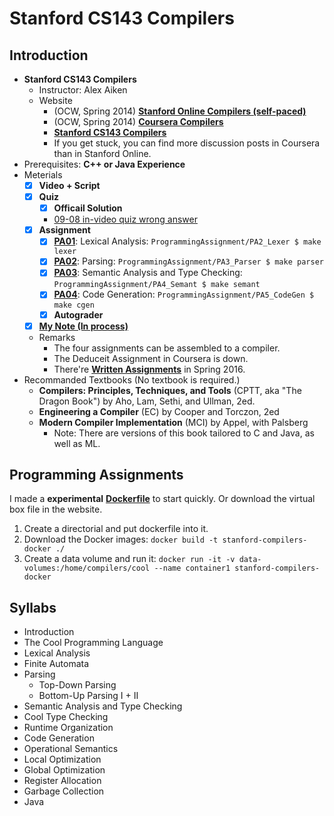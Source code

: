 # Stanford CS143 Compilers

## Introduction

- **Stanford CS143 Compilers**
	- Instructor: Alex Aiken
	- Website
		- (OCW, Spring 2014) [**Stanford Online Compilers (self-paced)**](https://lagunita.stanford.edu/courses/Engineering/Compilers/Fall2014/courseware)
		- (OCW, Spring 2014) [**Coursera Compilers**](https://www.coursera.org/course/compilers)
		- [**Stanford CS143 Compilers**](http://web.stanford.edu/class/cs143/)
		- If you get stuck, you can find more discussion posts in Coursera than in Stanford Online.
- Prerequisites: **C++ or Java Experience**
- Meterials 
	- [x] **Video + Script**
	- [x] **Quiz**
		- [x] **Officail Solution**
		- [09-08 in-video quiz wrong answer](https://lagunita.stanford.edu/courses/Engineering/Compilers/Fall2014/discussion/forum/i4x-Engineering-Compilers-Lectures-Fall2014/threads/5473bbd457f960b95d0011f1#)
	- [x] **Assignment**
		- [x] [**PA01**](ProgrammingAssignment/PA2_Lexer): Lexical Analysis: `ProgrammingAssignment/PA2_Lexer $ make lexer`
		- [x] [**PA02**](ProgrammingAssignment/PA3_Parser): Parsing: `ProgrammingAssignment/PA3_Parser $ make parser`
		- [x] [**PA03**](ProgrammingAssignment/PA4_Semant): Semantic Analysis and Type Checking: `ProgrammingAssignment/PA4_Semant $ make semant`
		- [x] [**PA04**](ProgrammingAssignment/PA5_CodeGen): Code Generation: `ProgrammingAssignment/PA5_CodeGen $ make cgen`
		- [x] **Autograder**
	- [x] [**My Note (In process)**](Notes.ipynb)
	- Remarks
		- The four assignments can be assembled to a compiler.
		- The Deduceit Assignment in Coursera is down.
		- There're [**Written Assignments**](http://web.stanford.edu/class/cs143/) in Spring 2016.
- Recommanded Textbooks (No textbook is required.)
	- **Compilers: Principles, Techniques, and Tools** (CPTT, aka "The Dragon Book") by Aho, Lam, Sethi, and Ullman, 2ed.
	- **Engineering a Compiler** (EC) by Cooper and Torczon, 2ed
	- **Modern Compiler Implementation** (MCI) by Appel, with Palsberg 
		- Note: There are versions of this book tailored to C and Java, as well as ML.

## Programming Assignments

I made a **experimental** [**Dockerfile**](Dockerfile) to start quickly. Or download the virtual box file in the website.

1. Create a directorial and put dockerfile into it.
2. Download the Docker images: `docker build -t stanford-compilers-docker ./`
3. Create a data volume and run it: `docker run -it -v data-volumes:/home/compilers/cool --name container1 stanford-compilers-docker`


## Syllabs

- Introduction
- The Cool Programming Language
- Lexical Analysis
- Finite Automata
- Parsing
	- Top-Down Parsing
	- Bottom-Up Parsing I + II
- Semantic Analysis and Type Checking
- Cool Type Checking
- Runtime Organization
- Code Generation
- Operational Semantics
- Local Optimization
- Global Optimization
- Register Allocation
- Garbage Collection
- Java
